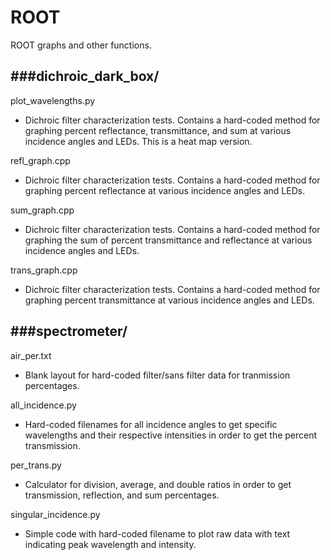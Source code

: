 # ROOT
ROOT graphs and other functions.

###dichroic_dark_box/
------------------
plot_wavelengths.py
- Dichroic filter characterization tests. Contains a hard-coded method for graphing percent reflectance, transmittance, and sum at various incidence angles and LEDs. This is a heat map version.

refl_graph.cpp
- Dichroic filter characterization tests. Contains a hard-coded method for graphing percent reflectance at various incidence angles and LEDs. 

sum_graph.cpp
- Dichroic filter characterization tests. Contains a hard-coded method for graphing the sum of percent transmittance and reflectance at various incidence angles and LEDs. 

trans_graph.cpp
- Dichroic filter characterization tests. Contains a hard-coded method for graphing percent transmittance at various incidence angles and LEDs. 

###spectrometer/
-------------
air_per.txt
- Blank layout for hard-coded filter/sans filter data for tranmission percentages.

all_incidence.py
- Hard-coded filenames for all incidence angles to get specific wavelengths and their respective intensities in order to get the percent transmission.

per_trans.py
- Calculator for division, average, and double ratios in order to get transmission, reflection, and sum percentages.

singular_incidence.py
- Simple code with hard-coded filename to plot raw data with text indicating peak wavelength and intensity.
